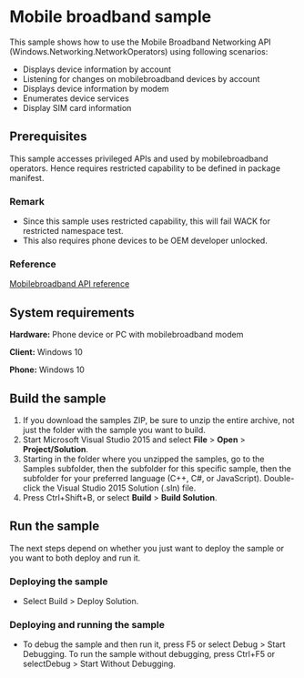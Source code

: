 ﻿<!---
  category: NetworkingAndWebServices 
  samplefwlink: http://go.microsoft.com/fwlink/p/?LinkId=620572&clcid=0x409
--->

# Mobile broadband sample

This sample shows how to use the Mobile Broadband Networking API (Windows.Networking.NetworkOperators) using following scenarios:
- Displays device information by account
- Listening for changes on mobilebroadband devices by account
- Displays device information by modem
- Enumerates device services
- Display SIM card information

## Prerequisites

This sample accesses privileged APIs and used by mobilebroadband operators.
Hence requires restricted capability to be defined in package manifest.

### Remark

- Since this sample uses restricted capability, this will fail WACK for restricted namespace test.
- This also requires phone devices to be OEM developer unlocked.

### Reference

[Mobilebroadband API reference](https://msdn.microsoft.com/en-us/library/windows/apps/windows.networking.networkoperators.aspx)

## System requirements

**Hardware:** Phone device or PC with mobilebroadband modem

**Client:** Windows 10 

**Phone:** Windows 10

## Build the sample

1. If you download the samples ZIP, be sure to unzip the entire archive, not just the folder with the sample you want to build. 
2. Start Microsoft Visual Studio 2015 and select **File** \> **Open** \> **Project/Solution**.
3. Starting in the folder where you unzipped the samples, go to the Samples subfolder, then the subfolder for this specific sample, then the subfolder for your preferred language (C++, C#, or JavaScript). Double-click the Visual Studio 2015 Solution (.sln) file.
4. Press Ctrl+Shift+B, or select **Build** \> **Build Solution**.

## Run the sample

The next steps depend on whether you just want to deploy the sample or you want to both deploy and run it.

### Deploying the sample

- Select Build > Deploy Solution. 

### Deploying and running the sample

- To debug the sample and then run it, press F5 or select Debug >  Start Debugging. To run the sample without debugging, press Ctrl+F5 or selectDebug > Start Without Debugging. 

